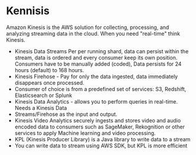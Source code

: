 # Kennisis
Amazon Kinesis is the AWS solution for collecting, processing, and analyzing streaming data in the cloud. When you need "real-time" think Kinesis.   
- Kinesis Data Streams Per per running shard, data can persist within the stream, data is ordered and every consumer keep its own position. Consumers have to be manually added (coded), Data persists for 24 hours (default) to 168 hours.
- Kinesis Firehose - Pay for only the data ingested, data immediately disappears once processed.
- Consumer of choice is from a predefined set of services: S3, Redshift, Elasticsearch or Splunk
- Kinesis Data Analytics - allows you to perform queries in real-time. Needs a Kinesis Data   
- Streams/Firehose as the input and output.
- Kinesis Video Analytics securely ingests and stores video and audio encoded data to consumers such as SageMaker, Rekognition or other services to apply Machine learning and video processing.
- KPL (Kinesis Producer Library) is a Java library to write data to a stream
- You can write data to stream using AWS SDK, but KPL is more efficient